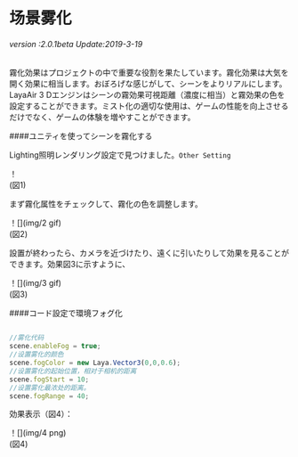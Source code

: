 # 场景雾化

###### *version :2.0.1beta   Update:2019-3-19*

霧化効果はプロジェクトの中で重要な役割を果たしています。霧化効果は大気を開く効果に相当します。おぼろげな感じがして、シーンをよりリアルにします。LayaAir 3 Dエンジンはシーンの霧効果可視距離（濃度に相当）と霧効果の色を設定することができます。ミスト化の適切な使用は、ゲームの性能を向上させるだけでなく、ゲームの体験を増やすことができます。

####ユニティを使ってシーンを霧化する

Lighting照明レンダリング設定で見つけました。`Other Setting` 

！[](img/1.png)<br/>(図1)

まず霧化属性をチェックして、霧化の色を調整します。

！[](img/2 gif)<br/>(図2)

設置が終わったら、カメラを近づけたり、遠くに引いたりして効果を見ることができます。効果図3に示すように、

！[](img/3 gif)<br/>(図3)

####コード設定で環境フォグ化


```typescript

//雾化代码
scene.enableFog = true;
//设置雾化的颜色
scene.fogColor = new Laya.Vector3(0,0,0.6);
//设置雾化的起始位置，相对于相机的距离
scene.fogStart = 10;
//设置雾化最浓处的距离。
scene.fogRange = 40;
```


効果表示（図4）：

！[](img/4 png)<br/>(図4)

